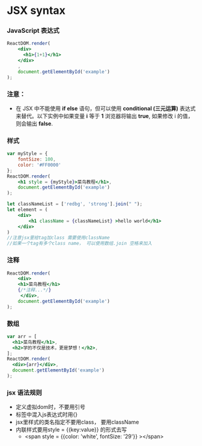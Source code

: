 # JSX syntax

### JavaScript 表达式

```jsx
ReactDOM.render(
    <div>
      <h1>{1+1}</h1>
    </div>
    ,
    document.getElementById('example')
);
```

### 注意：

*  在 JSX 中不能使用 **if else** 语句，但可以使用 **conditional \(三元运算\)** 表达式来替代。以下实例中如果变量 **i** 等于 **1** 浏览器将输出 **true**, 如果修改 i 的值，则会输出 **false**.

### 样式

```jsx
var myStyle = {
    fontSize: 100,
    color: '#FF0000'
};
ReactDOM.render(
    <h1 style = {myStyle}>菜鸟教程</h1>,
    document.getElementById('example')
);
```

```jsx
let classNameList = ['redbg', 'strong'].join(" ");
let element = (
    <div>
        <h1 className = {classNameList} >hello world</h1>
    </div>
)
//注意jsx里给tag加class 需要使用className
//如果一个tag有多个class name， 可以使用数组.join 空格来加入
```

### 注释

```jsx
ReactDOM.render(
    <div>
    <h1>菜鸟教程</h1>
    {/*注释...*/}
     </div>,
    document.getElementById('example')
);
```

### 数组

```jsx
var arr = [
  <h1>菜鸟教程</h1>,
  <h2>学的不仅是技术，更是梦想！</h2>,
];
ReactDOM.render(
  <div>{arr}</div>,
  document.getElementById('example')
);
```

### jsx 语法规则

* 定义虚拟dom时，不要用引号
* 标签中混入js表达式时用{}
* jsx里样式的类名指定不要用class， 要用className
* 内联样式要用style = {{key:value}} 的形式去写
  * &lt;span style = {{color: 'white', fontSize: '29'}} &gt;&lt;/span&gt;

